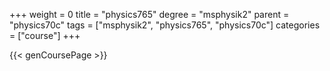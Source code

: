 +++
weight = 0
title = "physics765"
degree = "msphysik2"
parent = "physics70c"
tags = ["msphysik2", "physics765", "physics70c"]
categories = ["course"]
+++

{{< genCoursePage >}}
